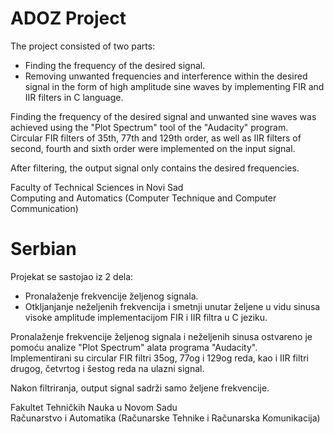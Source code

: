 # ADOZ Project

The project consisted of two parts:</br>
- Finding the frequency of the desired signal.
- Removing unwanted frequencies and interference within the desired signal in the form of high amplitude sine waves by implementing FIR and IIR filters in C language.

Finding the frequency of the desired signal and unwanted sine waves was achieved using the "Plot Spectrum" tool of the "Audacity" program. </br>
Circular FIR filters of 35th, 77th and 129th order, as well as IIR filters of second, fourth and sixth order were implemented on the input signal.

After filtering, the output signal only contains the desired frequencies.


Faculty of Technical Sciences in Novi Sad </br>
Computing and Automatics (Computer Technique and Computer Communication)

# Serbian

Projekat se sastojao iz 2 dela: </br>
- Pronalaženje frekvencije željenog signala.
- Otkljanjanje neželjenih frekvencija i smetnji unutar željene u vidu sinusa visoke amplitude implementacijom FIR i IIR filtra u C jeziku.

Pronalaženje frekvencije željenog signala i neželjenih sinusa ostvareno je pomoću analize "Plot Spectrum" alata programa "Audacity". </br>
Implementirani su circular FIR filtri 35og, 77og i 129og reda, kao i IIR filtri drugog, četvrtog i šestog reda na ulazni signal.

Nakon filtriranja, output signal sadrži samo željene frekvencije.

Fakultet Tehničkih Nauka u Novom Sadu </br>
Računarstvo i Automatika (Računarske Tehnike i Računarska Komunikacija)
